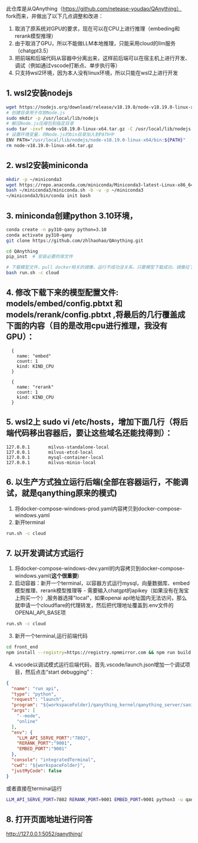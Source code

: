 此仓库是从QAnything（https://github.com/netease-youdao/QAnything） fork而来，并做出了以下几点调整和改进：
1. 取消了原系统对GPU的要求，现在可以在CPU上进行推理（embeding和rerank模型推理）
2. 由于取消了GPU，所以不能做LLM本地推理，只能采用cloud的llm服务（chatgpt3.5）
3. 把前端和后端代码从容器中分离出来，这样前后端可以在宿主机上进行开发、调试（例如通过vscode打断点、单步执行等）
4. 只支持wsl2环境，因为本人没有linux环境，所以只能在wsl2上进行开发

## 1. wsl2安装nodejs

```bash
wget https://nodejs.org/download/release/v18.19.0/node-v18.19.0-linux-x64.tar.gz
# 创建目录用于存放Node.js
sudo mkdir -p /usr/local/lib/nodejs
# 解压Node.js压缩包到指定目录
sudo tar -zxvf node-v18.19.0-linux-x64.tar.gz -C /usr/local/lib/nodejs
# 设置环境变量，将Node.js的bin目录加入到PATH中
ENV PATH="/usr/local/lib/nodejs/node-v18.19.0-linux-x64/bin:${PATH}"
rm node-v18.19.0-linux-x64.tar.gz
```

## 2. wsl2安装miniconda
```bash
mkdir -p ~/miniconda3
wget https://repo.anaconda.com/miniconda/Miniconda3-latest-Linux-x86_64.sh -O ~/miniconda3/miniconda.sh
bash ~/miniconda3/miniconda.sh -b -u -p ~/miniconda3
~/miniconda3/bin/conda init bash
```

## 3. miniconda创建python 3.10环境，
```bash
conda create -n py310-qany python=3.10
conda activate py310-qany
git clone https://github.com/zhlhaohao/QAnything.git

cd QAnything
pip_inst  # 安装必要的库文件

# 下载模型文件，pull docker相关的镜像，运行不成功没关系，只要模型下载成功，镜像拉下来就好
bash run.sh -c cloud
```

## 4. 修改下载下来的模型配置文件: models/embed/config.pbtxt 和 models/rerank/config.pbtxt ,将最后的几行覆盖成下面的内容（目的是改用cpu进行推理，我没有GPU）：
```
  {
    name: "embed"
    count: 1
    kind: KIND_CPU
  }

  {
    name: "rerank"
    count: 1
    kind: KIND_CPU
  }  
```

## 5. wsl2上 sudo vi /etc/hosts，增加下面几行（将后端代码移出容器后，要让这些域名还能找得到）：
```
127.0.0.1       milvus-standalone-local
127.0.0.1       milvus-etcd-local
127.0.0.1       mysql-container-local
127.0.0.1       milvus-minio-local
```

## 6. 以生产方式独立运行后端(全部在容器运行，不能调试，就是qanything原来的模式)
1. 将docker-compose-windows-prod.yaml内容拷贝到docker-compose-windows.yaml
2. 新开terminal
```bash
run.sh -c cloud
```

## 7. 以开发调试方式运行
  1. 将docker-compose-windows-dev.yaml的内容拷贝到docker-compose-windows.yaml(**这个很重要**)
  2. 启动容器：新开一个terminal，以容器方式运行mysql，向量数据库、embed模型推理、rerank模型推理等 - 需要输入chatgpt的apikey（如果没有在淘宝上购买一个）,服务器选择"local"，如果openai api地址国内无法访问，那么就申请一个cloudflare的代理转发，然后把代理地址覆盖到.env文件的OPENAI_API_BASE项
  ```bash
  run.sh -c cloud
  ```


  3. 新开一个terminal,运行前端代码
  ```bash
  cd front_end 
  npm install --registry=https://registry.npmmirror.com && npm run build && npm run serve
  ```

  4. vscode以调试模式运行后端代码，首先.vscode/launch.json增加一个调试项目，然后点击“start debugging”：
  ```json
  {
    "name": "run api",
    "type": "python",
    "request": "launch",
    "program": "${workspaceFolder}/qanything_kernel/qanything_server/sanic_api.py",
    "args": [
      "--mode",
      "online"
    ],
    "env": {
      "LLM_API_SERVE_PORT":"7802",
      "RERANK_PORT":"9001",
      "EMBED_PORT":"9001"
    },      
    "console": "integratedTerminal",
    "cwd": "${workspaceFolder}",
    "justMyCode": false
  }
  ```

  或者直接在terminal运行
  ```bash
  LLM_API_SERVE_PORT=7802 RERANK_PORT=9001 EMBED_PORT=9001 python3 -u qanything_kernel/qanything_server/sanic_api.py --mode "online"
  ```


## 8. 打开页面地址进行问答
http://127.0.0.1:5052/qanything/

